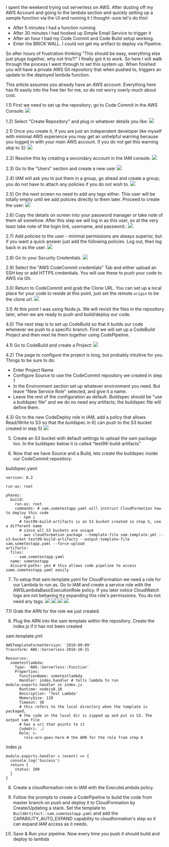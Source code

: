 I spent the weekend trying out serverless on AWS. After dusting off my AWS Account and going to the lambda section and quickly setting up a sample function via the UI and running it I thought - sure let's do this!

* After 5 minutes I had a function running
* After 30 minutes I had hooked up Simple Email Service to trigger it
* After an hour I had my Code Commit and Code Build setup working.
* Enter the BRICK WALL. I could not get my artifact to deploy via Pipeline.

So after hours of frustration thinking "This should be easy, everything else just plugs together, why not this?!" I finally got it to work.
So here I will walk through the process I went through to set this system up. When finished you will have a private AWS Git repository that when pushed to, triggers an update to the deployed lambda function.

This article assumes you already have an AWS account. Everything here has fit easily into the free tier for me, so do not worry overly much about cost.

1.1) First we need to set up the repository; go to Code Commit in the AWS Console:
![](./images/step_0_where_commit_is.png)

1.2) Select "Create Repository" and plug in whatever details you like:
![](./images/step_1_create_repo.png)

2.1) Once you create it, if you are just an independent developer like myself with minimal AWS experience you may get an unhelpful warning because you logged in with your main AWS account. If you do not get this warning skip to 3):
![](./images/step_2_root_warning.png)

2.2) Resolve this by creating a secondary account in the IAM console.
![](./images/step_3_go_to_iam.png)

2.3) Go to the "Users" section and create a new user
![](./images/step_3_go_to_iam.png)

2.4) IAM will ask you to put them in a group, go ahead and create a group; you do not have to attach any policies if you do not wish to.
![](./images/step_5_create_group.png)

2.5) On the next screen no need to add any tags either. This user will be totally empty until we add policies directly to them later. Proceed to create the user:
![](./images/step_6_create.png)

2.6) Copy the details on screen into your password manager or take note of them all somehow. After this step we will log in as this user, so at the very least take note of the login link, username, and password.:
![](./images/step_7_copy_user_details.png)

2.7) Add policies to the user - minimal permissions are always superior, but if you want a quick answer just add the following policies. Log out, then log back in as the user.
![](./images/step_8_add_policies.png)

2.8) Go to your Security Credentials.
![](./images/step_9_where_credentials_are.png)

2.9) Select the "AWS CodeCommit credentials" Tab and either upload an SSH key or add HTTPS credentials. You will use these to push your code to AWS via Git.

3.0) Return to CodeCommit and grab the Clone URL. You can set up a local place for your code to reside at this point, just set the remote `origin` to be the clone url.
![](./images/step_10_grab_clone_url.png)

3.1) At this point I was using Node.js. We will revisit the files in the repository later, when we are ready to push and build/deploy our code.

4.0) The next step is to set up CodeBuild so that it builds our code whenever we push to a specific branch. First we will set up a CodeBuild Project and then next tie them together using CodePipeline.

4.1) Go to CodeBuild and create a Project:
![](./images/step_11_create_build_project.png)

4.2) The page to configure the project is long, but probably intuitive for you. Things to be sure to do:
* Enter Project Name
* Configure Source to use the CodeCommit repository we created in step 1
* In the Environment section set up whatever environment you need. But leave "New Service Role" selected, and give it a name.
* Leave the rest of the configuration as default. Buildspec should be "use a buildspec file" and we do no need any artifacts; the buildspec file will define them.

4.3) Go to the new CodeDeploy role in IAM, add a policy that allows Read/Write to S3 so that the buildspec in 6) can push to the S3 bucket created in step 5)
![](./images/step_codebuild_policies.png)

5) Create an S3 bucket with default settings to upload the sam package too. In the buildspec below it is called "test99-build-artifacts"

6) Now that we have Source and a Build, lets create the buildspec inside our CodeCommit repository:

buildspec.yaml
```
version: 0.2 
 
run-as: root 
 
phases: 
  build: 
    run-as: root 
    commands: # sam.sometestapp.yaml will instruct CloudFormation how to deploy this code
      - npm i 
      # test99-build-artifacts is an S3 bucket created in step 5, use a different name
      # since all S3 buckets are unique
      - aws cloudformation package --template-file sam.template.yml --s3-bucket test99-build-artifacts --output-template-file sam.sometestapp.yaml --force-upload 
artifacts: 
  files: 
    - sam.sometestapp.yaml 
  name: sometestapp
  discard-paths: yes # this allows code pipeline to access same.sometestapp.yaml easily
```

7) To setup that sam.template.yaml for CloudFormation we need a role for our Lambda to run as. Go to IAM and create a service role with the AWSLambdaBasicExecutionRole policy. If you later notice CloudWatch logs are not behaving try expanding this role's permissions. You do not need any tags.
![](./images/step_13_create_lambda_role.png)
![](./images/step_14_create_role.png)
![](./images/step_15_set_policies.png)
![](./images/step_16_name_role.png)


7.1) Grab the ARN for the role we just created.

8) Plug the ARN into the sam template within the repository. Create the index.js if it has not been created

sam.template.yml
```
AWSTemplateFormatVersion: '2010-09-09' 
Transform: AWS::Serverless-2016-10-31 
 
Resources: 
  sometestlambda: 
    Type: 'AWS::Serverless::Function' 
    Properties: 
      FunctionName: sometestlambda 
      Handler: index.handler # tells lambda to run module.exports.handler in index.js
      Runtime: nodejs8.10
      Description: 'Test Lambda'
      MemorySize: 128 
      Timeout: 30
      # this refers to the local directory when the template is packaged, 
      # the code in the local dir is zipped up and put in S3. The output sam file
      # has a uri that points to it
      CodeUri: ./ 
      Role: >- 
        role-arn-goes-here # the ARN for the role from step 6
```

index.js
```
module.exports.handler = (event) => {
  console.log('Success')
  return {
    status: 200
  }
}
```

8) Create a cloudformation role in IAM with the ExecuteLambda policy.

9) Follow the prompts to create a CodePipeline to build the code from master branch on push and deploy it to CloudFormation by Create/Updating a stack. Set the template to `BuildArtifact::sam.sometestapp.yaml` and add the CAPABILITY_AUTO_EXPAND capability to cloudformation's step so it can expand IAM access as it needs.

10) Save & Run your pipeline. Now every time you push it should build and deploy to lambda
